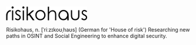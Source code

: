 ![Logo](https://raw.githubusercontent.com/Risikohaus/Risikohaus/main/isolated-monochrome-black.png)

Risikohaus, n. [ˈriːzɪkoʊˌhaʊs] (German for 'House of risk') Researching new paths in OSINT and Social Engineering to enhance digital security.
